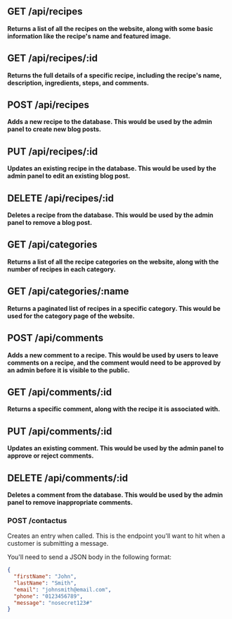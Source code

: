 ## GET /api/recipes

**Returns a list of all the recipes on the website, along with some basic information like the recipe's name and featured image.**

## GET /api/recipes/:id

**Returns the full details of a specific recipe, including the recipe's name, description, ingredients, steps, and comments.**

## POST /api/recipes

**Adds a new recipe to the database. This would be used by the admin panel to create new blog posts.**

## PUT /api/recipes/:id

**Updates an existing recipe in the database. This would be used by the admin panel to edit an existing blog post.**

## DELETE /api/recipes/:id

**Deletes a recipe from the database. This would be used by the admin panel to remove a blog post.**

## GET /api/categories

**Returns a list of all the recipe categories on the website, along with the number of recipes in each category.**

## GET /api/categories/:name

**Returns a paginated list of recipes in a specific category. This would be used for the category page of the website.**

## POST /api/comments

**Adds a new comment to a recipe. This would be used by users to leave comments on a recipe, and the comment would need to be approved by an admin before it is visible to the public.**

## GET /api/comments/:id

**Returns a specific comment, along with the recipe it is associated with.**

## PUT /api/comments/:id

**Updates an existing comment. This would be used by the admin panel to approve or reject comments.**

## DELETE /api/comments/:id

**Deletes a comment from the database. This would be used by the admin panel to remove inappropriate comments.**

### POST /contactus

Creates an entry when called. This is the endpoint you'll want to hit when a customer is submitting a message.

You'll need to send a JSON body in the following format:

```json
{
  "firstName": "John",
  "lastName": "Smith",
  "email": "johnsmith@email.com",
  "phone": "0123456789",
  "message": "nosecret123#"
}
```
